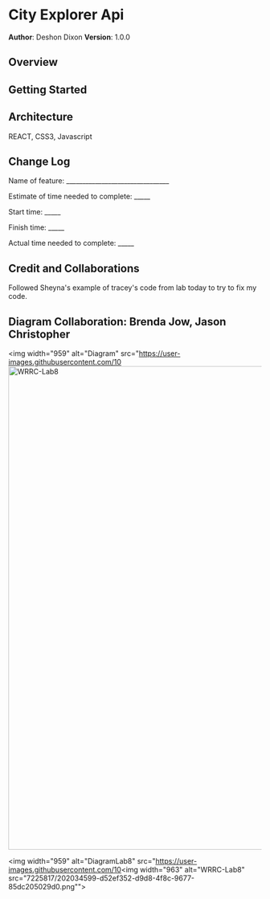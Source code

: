 # City Explorer Api

**Author**: Deshon Dixon
**Version**: 1.0.0 

## Overview
<!-- Provide a high level overview of what this application is and why you are building it, beyond the fact that it's an assignment for this class. (i.e. What's your problem domain?) -->

## Getting Started
<!-- What are the steps that a user must take in order to build this app on their own machine and get it running? -->

## Architecture
REACT, CSS3, Javascript

## Change Log
<!-- Use this area to document the iterative changes made to your application as each feature is successfully implemented. Use time stamps. Here's an example:

01-01-2001 4:59pm - Application now has a fully-functional express server, with a GET route for the location resource. -->

Name of feature: ________________________________

Estimate of time needed to complete: _____

Start time: _____

Finish time: _____

Actual time needed to complete: _____

## Credit and Collaborations

Followed Sheyna's example of tracey's code from lab today to try to fix my code.

## Diagram Collaboration: Brenda Jow, Jason Christopher
<img width="959" alt="Diagram" src="https://user-images.githubusercontent.com/10<img width="963" alt="WRRC-Lab8" src="https://user-images.githubusercontent.com/107225817/202364685-4f255155-19b4-4b11-be44-f461f3484d80.png">

<img width="959" alt="DiagramLab8" src="https://user-images.githubusercontent.com/10<img width="963" alt="WRRC-Lab8" src="7225817/202034599-d52ef352-d9d8-4f8c-9677-85dc205029d0.png"">


